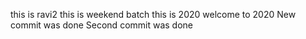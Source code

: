 
this is ravi2
this is weekend batch
this is 2020
welcome to 2020
New commit was done
Second commit was done

